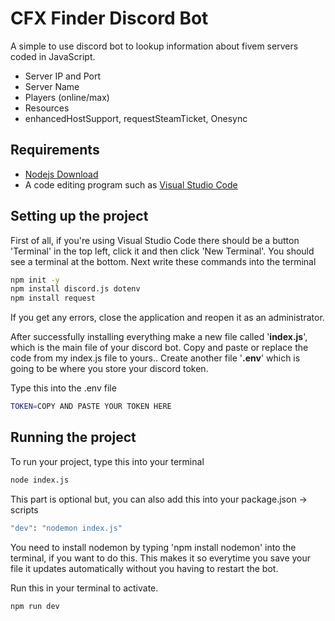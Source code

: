 
# CFX Finder Discord Bot

A simple to use discord bot to lookup information about fivem servers coded in JavaScript.
* Server IP and Port
* Server Name
* Players (online/max)
* Resources
* enhancedHostSupport, requestSteamTicket, Onesync







## Requirements

* [Nodejs Download](https://nodejs.org/en/)
* A code editing program such as [Visual Studio Code](https://code.visualstudio.com/)


## Setting up the project

First of all, if you're using Visual Studio Code there should be a button 'Terminal' in the top left, click it and then click 
'New Terminal'. You should see a terminal at the bottom. Next write these commands into the terminal
```bash
npm init -y
npm install discord.js dotenv
npm install request
```
If you get any errors, close the application and reopen it as an administrator.

After successfully installing everything make a new file called '**index.js**', which is the main file of your discord bot. Copy and paste or replace the code from my index.js file to yours.. Create another file '**.env**' which is going to be where you store your discord token.

Type this into the .env file
```bash
TOKEN=COPY AND PASTE YOUR TOKEN HERE
```


## Running the project

To run your project, type this into your terminal
```bash
node index.js
```
This part is optional but, you can also add this into your package.json -> scripts 
```bash
"dev": "nodemon index.js"
```
You need to install nodemon by typing 'npm install nodemon' into the terminal, if you want to do this.
This makes it so everytime you save your file it updates automatically without you having to restart the bot.

Run this in your terminal to activate.
```bash
npm run dev
```
